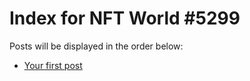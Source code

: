 # Index for NFT World #5299
Posts will be displayed in the order below:

- [Your first post](./001-first.md)

